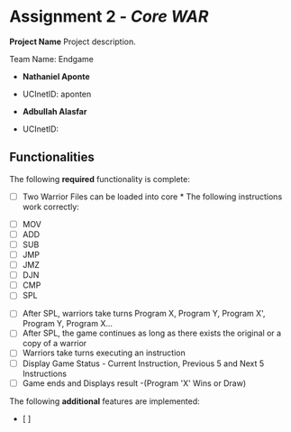 # Assignment 2 - *Core WAR*

**Project Name** Project description.

Team Name: Endgame
* **Nathaniel Aponte**
- UCInetID: aponten
* **Adbullah Alasfar**
- UCInetID: 

## Functionalities
[//]: # (Write [x] to mark off what was accomplished.<br/>)
The following **required** functionality is complete:

* [ ] Two Warrior Files can be loaded into core *
The following instructions work correctly:
- [ ] MOV 
- [ ] ADD
- [ ] SUB
- [ ] JMP
- [ ] JMZ
- [ ] DJN
- [ ] CMP
- [ ] SPL
* [ ] After SPL, warriors take turns 
Program X, Program Y, Program X', Program Y, Program X...
* [ ] After SPL, the game continues as long as there exists the original or a copy of a warrior
* [ ] Warriors take turns executing an instruction
* [ ] Display Game Status - Current Instruction, Previous 5 and Next 5 Instructions
* [ ] Game ends and Displays result -(Program 'X' Wins or Draw)

[//]: # (* [ ] Got any features?)
The following **additional** features are implemented:<br/>
* [ ] 
